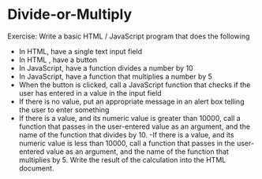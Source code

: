 # Divide-or-Multiply

Exercise: Write a basic HTML / JavaScript program that does the following

- In HTML, have a single text input field
- In HTML , have a button
- In JavaScript, have a function divides a number by 10
- In JavaScript, have a function that multiplies a number by 5
- When the button is clicked, call a JavaScript function that checks 
  if the user has entered in a value in the input field
- If there is no value, put an appropriate message in an alert box 
  telling the user to enter something
- If there is a value, and its numeric value is greater than 10000, 
  call a function that passes in the user-entered value as an argument,
  and the name of the function that divides by 10.
-If there is a value, and its numeric value is less than 10000, 
  call a function that passes in the user-entered value as an argument, 
  and the name of the function that multiplies by 5.
   Write the result of the calculation into the HTML document.